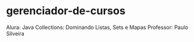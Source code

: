 # gerenciador-de-cursos
Alura: Java Collections: Dominando Listas, Sets e Mapas
Professor: Paulo Silveira
